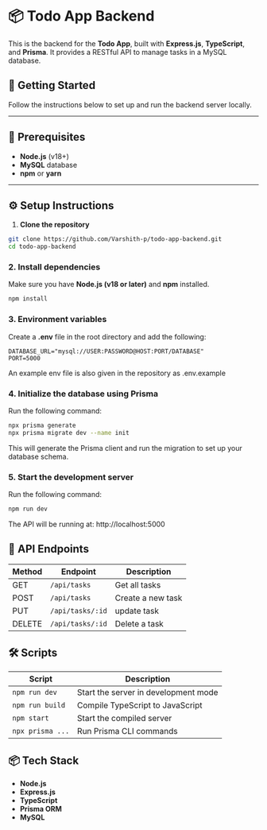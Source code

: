 # 📦 Todo App Backend

This is the backend for the **Todo App**, built with **Express.js**, **TypeScript**, and **Prisma**. It provides a RESTful API to manage tasks in a MySQL database.

## 🚀 Getting Started

Follow the instructions below to set up and run the backend server locally.

---

## 🧰 Prerequisites

- **Node.js** (v18+)
- **MySQL** database
- **npm** or **yarn**

---

## ⚙️ Setup Instructions

1. **Clone the repository**

```bash
git clone https://github.com/Varshith-p/todo-app-backend.git
cd todo-app-backend
```

### 2. Install dependencies

Make sure you have **Node.js (v18 or later)** and **npm** installed.

```bash
npm install
```

### 3. Environment variables

Create a **.env** file in the root directory and add the following:

```env
DATABASE_URL="mysql://USER:PASSWORD@HOST:PORT/DATABASE"
PORT=5000
```

An example env file is also given in the repository as .env.example

### 4. Initialize the database using Prisma

Run the following command:

```bash
npx prisma generate
npx prisma migrate dev --name init
```

This will generate the Prisma client and run the migration to set up your database schema.

### 5. Start the development server

Run the following command:

```bash
npm run dev
```

The API will be running at: http://localhost:5000

## 📜 API Endpoints

| Method | Endpoint         | Description       |
| ------ | ---------------- | ----------------- |
| GET    | `/api/tasks`     | Get all tasks     |
| POST   | `/api/tasks`     | Create a new task |
| PUT    | `/api/tasks/:id` | update task       |
| DELETE | `/api/tasks/:id` | Delete a task     |

## 🛠 Scripts

| Script           | Description                          |
| ---------------- | ------------------------------------ |
| `npm run dev`    | Start the server in development mode |
| `npm run build`  | Compile TypeScript to JavaScript     |
| `npm start`      | Start the compiled server            |
| `npx prisma ...` | Run Prisma CLI commands              |

## 📦 Tech Stack

- **Node.js**
- **Express.js**
- **TypeScript**
- **Prisma ORM**
- **MySQL**
